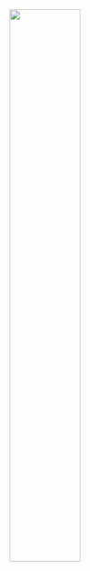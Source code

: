 <div align="center"><a href = "https://42tokyo.jp/"><img src="https://user-images.githubusercontent.com/58177127/100712597-5969a800-33f6-11eb-9457-36d02e734bf3.png" width="50%"></a></div>